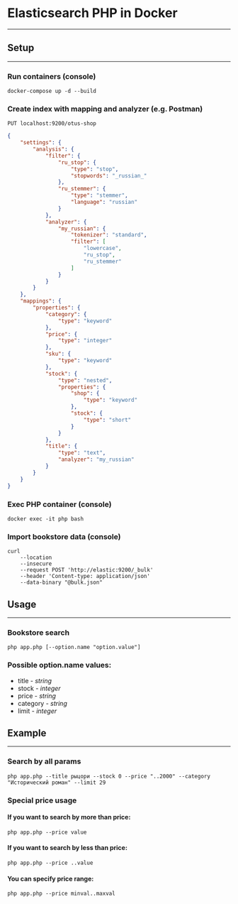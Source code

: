 # Elasticsearch PHP in Docker
***

## Setup
***

### Run containers (console)
```
docker-compose up -d --build
```

### Create index with mapping and analyzer (e.g. Postman)
```
PUT localhost:9200/otus-shop
```

```json
{
    "settings": {
        "analysis": {
            "filter": {
                "ru_stop": {
                    "type": "stop",
                    "stopwords": "_russian_"
                },
                "ru_stemmer": {
                    "type": "stemmer",
                    "language": "russian"
                }
            },
            "analyzer": {
                "my_russian": {
                    "tokenizer": "standard",
                    "filter": [
                        "lowercase",
                        "ru_stop",
                        "ru_stemmer"
                    ]
                }
            }
        }
    },
    "mappings": {
        "properties": {
            "category": {
                "type": "keyword"
            },
            "price": {
                "type": "integer"
            },
            "sku": {
                "type": "keyword"
            },
            "stock": {
                "type": "nested",
                "properties": {
                    "shop": {
                        "type": "keyword"
                    },
                    "stock": {
                        "type": "short"
                    }
                }
            },
            "title": {
                "type": "text",
                "analyzer": "my_russian"
            }
        }
    }
}
```

### Exec PHP container (console)
```
docker exec -it php bash
```

### Import bookstore data (console)
```
curl
    --location
    --insecure
    --request POST 'http://elastic:9200/_bulk'
    --header 'Content-type: application/json'
    --data-binary "@bulk.json"
```

## Usage
***

### Bookstore search
```
php app.php [--option.name "option.value"]
```

### Possible option.name values:
- title - *string*
- stock - *integer*
- price - *string*
- category - *string*
- limit - *integer*

## Example
***

### Search by all params

    php app.php --title рыцори --stock 0 --price "..2000" --category "Исторический роман" --limit 29

### Special price usage


#### If you want to search by more than price:

    php app.php --price value

#### If you want to search by less than price:

    php app.php --price ..value

#### You can specify price range:

    php app.php --price minval..maxval